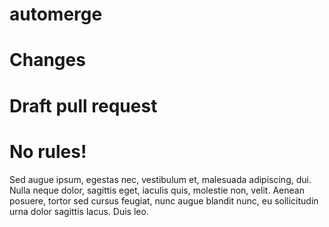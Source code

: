 # automerge

# Changes

# Draft pull request

# No rules!

Sed augue ipsum, egestas nec, vestibulum et, malesuada adipiscing, dui. Nulla neque dolor, sagittis eget, iaculis quis, molestie non, velit. Aenean posuere, tortor sed cursus feugiat, nunc augue blandit nunc, eu sollicitudin urna dolor sagittis lacus. Duis leo.
